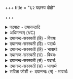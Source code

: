 +++
title = "६२ यज्ञस्य दोहो"

+++
<details><summary>पदपाठः - दयानन्दादि</summary>

य॒ज्ञस्य॑। दोहः॑। वित॑त॒ इति॒ विऽत॑तः। पु॒रु॒त्रेति॑ पुरु॒ऽत्रा। सः। अ॒ष्ट॒धा। दिव॑म्। अ॒न्वात॑ता॒नेत्य॑नु॒ऽआत॑तान। सः। य॒ज्ञ। धु॒क्ष्व॒। महि॑। मे॒। प्र॒जाया॒मिति॑ प्र॒ऽजाया॑म्। रा॒यः। पोष॑म्। विश्व॑म्। आयुः॑। अ॒शी॒य॒। स्वाहा॑। ६२।
</details>

<details><summary>अधिमन्त्रम् (VC)</summary>

- यज्ञो देवता
- वसिष्ठ ऋषिः
- स्वराड् आर्षी त्रिष्टुप्
- धैवतः
</details>

<details><summary>दयानन्द-सरस्वती (हि) - विषयः</summary>

फिर यज्ञ का विषय अगले मन्त्र में कहा है ॥
</details>

<details><summary>दयानन्द-सरस्वती (हि) - पदार्थः</summary>

पदार्थान्वयभाषाः -  हे (यज्ञ) सङ्गति करने योग्य विद्वन् ! आप जो (यज्ञस्य) यज्ञ का (पुरुत्रा) बहुत पदार्थों में (विततः) विस्तृत (अष्टधा) आठों दिशाओं से आठ प्रकार का (दोहः) परिपूर्ण सामग्रीसमूह है (सः) वह (दिवम्) सूर्य्य के प्रकाश को (अन्वाततान) ढाँपकर फिर फैलने देता है, (सः) वह आप सूर्य्य के प्रकाश में यज्ञ करनेवाले गृहस्थ तू उस यज्ञ को (धुक्ष्व) परिपूर्ण कर, जो (मे) मेरी (प्रजायाम्) प्रजा में (विश्वम्) सब (महि) महान् (रायः) धनादि पदार्थों की (पोषम्) समृद्धि को वा (आयुः) जीवन को वार-वार विस्तारता है, उस को मैं (स्वाहा) सत्ययुक्त क्रिया से (अशीय) प्राप्त होऊँ ॥६२॥
</details>

<details><summary>दयानन्द-सरस्वती (हि) - भावार्थः</summary>

भावार्थभाषाः -  मनुष्यों को चाहिये कि सदा यज्ञ का आरम्भ और समाप्ति करें और संसार के जीवों को अत्यन्त सुख पहुँचावें ॥६२॥
</details>

<details><summary>दयानन्द-सरस्वती (सं) - विषयः</summary>

पुनर्यज्ञविषयमाह ॥
</details>

<details><summary>दयानन्द-सरस्वती (सं) - पदार्थः</summary>

पदार्थान्वयभाषाः -  हे यज्ञसम्पादक विद्वन् ! यो यज्ञस्य पुरुत्रा विततोऽष्टधा दोहोऽस्ति, तं दिवमन्वाततान, स त्वं तं यज्ञं धुक्ष्व, यो मे मम प्रजायां विश्वं महि रायस्पोषमायुश्चान्वातनोति तमहं स्वाहामशीय ॥६२॥
</details>

<details><summary>दयानन्द-सरस्वती (सं) - भावार्थः</summary>

भावार्थभाषाः -  मनुष्यैः सदा यज्ञारम्भपूर्त्ती कृत्वा प्रजाभ्यो महत्सुखं प्रापणीयमिति ॥६२॥
</details>

<details><summary>सविता जोशी ← दयानन्दः (म) - भावार्थः</summary>

भावार्थभाषाः -  माणसांनी यज्ञाची सुरुवात करून तो पूर्णत्वाला न्यावा व सर्व जीवांना सुखी करावे.
</details>
